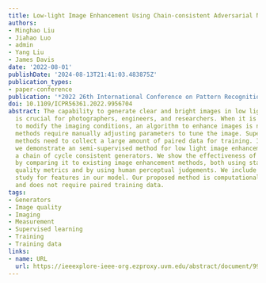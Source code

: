 ```yaml
---
title: Low-light Image Enhancement Using Chain-consistent Adversarial Networks
authors:
- Minghao Liu
- Jiahao Luo
- admin
- Yang Liu
- James Davis
date: '2022-08-01'
publishDate: '2024-08-13T21:41:03.483875Z'
publication_types:
- paper-conference
publication: '*2022 26th International Conference on Pattern Recognition (ICPR)*'
doi: 10.1109/ICPR56361.2022.9956704
abstract: The capability to generate clear and bright images in low light situations
  is crucial for photographers, engineers, and researchers. When it is not possible
  to modify the imaging conditions, an algorithm to enhance images is needed. Traditional
  methods require manually adjusting parameters to tune the image. Supervised learning
  methods need to collect a large amount of paired data for training. In this paper,
  we demonstrate an semi-supervised method for low light image enhancement, using
  a chain of cycle consistent generators. We show the effectiveness of our method
  by comparing it to existing image enhancement methods, both using standard image
  quality metrics and by using human perceptual judgements. We include an ablation
  study for features in our model. Our proposed method is computationally efficient
  and does not require paired training data.
tags:
- Generators
- Image quality
- Imaging
- Measurement
- Supervised learning
- Training
- Training data
links:
- name: URL
  url: https://ieeexplore-ieee-org.ezproxy.uvm.edu/abstract/document/9956704
---
```

